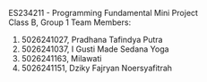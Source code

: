 ES234211 - Programming Fundamental Mini Project \
Class B, Group 1
Team Members:
1. 5026241027, Pradhana Tafindya Putra
2. 5026241037, I Gusti Made Sedana Yoga
3. 5026241163, Milawati
4. 5026241151, Dziky Fajryan Noersyafitrah
